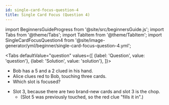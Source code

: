 ```yaml
---
id: single-card-focus-question-4
title: Single Card Focus (Question 4)
---
```


import BeginnersGuideProgress from '@site/src/beginnersGuide.js';
import Tabs from '@theme/Tabs';
import TabItem from '@theme/TabItem';
import SingleCardFocusQuestion4 from '@site/image-generator/yml/beginner/single-card-focus-question-4.yml';

<BeginnersGuideProgress part="31" />

<!-- lint disable no-undefined-references -->

<Tabs
  defaultValue="question"
  values={[
    {label: 'Question', value: 'question'},
    {label: 'Solution', value: 'solution'},
  ]}>
<TabItem value="question">

- Bob has a 5 and a 2 clued in his hand.
- Alice clues red to Bob, touching three cards.
- Which slot is focused?

</TabItem>
<TabItem value="solution">

- Slot 3, because there are two brand-new cards and slot 3 is the chop.
  - (Slot 5 was previously touched, so the red clue "fills it in".)

</TabItem>
</Tabs>

<SingleCardFocusQuestion4 />
